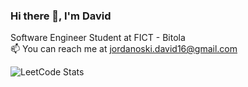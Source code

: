 ### Hi there 👋, I'm David
Software Engineer Student at FICT - Bitola <br> <i class="flag flag-macedonia"></i>
📫 You can reach me at jordanoski.david16@gmail.com
<!--
**jordanoskidavid/jordanoskidavid** is a ✨ _special_ ✨ repository because its `README.md` (this file) appears on your GitHub profile.

Here are some ideas to get you started:

- 🔭 I’m currently working on ...
- 🌱 I’m currently learning ...
- 👯 I’m looking to collaborate on ...
- 🤔 I’m looking for help with ...
- 💬 Ask me about ...
- 📫 Reach me
- 😄 Pronouns: ...
- ⚡ Fun fact: ...
-->
![LeetCode Stats](https://leetcard.jacoblin.cool/jordanoskidavid?theme=dark&font=Noto%20Sans%20Meetei%20Mayek)

